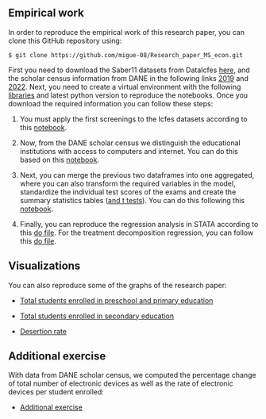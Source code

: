 ## Empirical work

In order to reproduce the empirical work of this research paper, you can clone this GitHub repository using:

```
$ git clone https://github.com/migue-08/Research_paper_MS_econ.git
```

First you need to download the Saber11 datasets from DataIcfes [here][1], and the scholar census information from DANE in the following links [2019][2] and [2022][3]. Next, you need to create a virtual environment with the following [libraries][4] and latest python version to reproduce the notebooks. Once you download the required information you can follow these steps:

1. You must apply the first screenings to the Icfes datasets according to this [notebook][5].

2. Now, from the DANE scholar census we distinguish the educational institutions with access to computers and internet. You can do this based on this [notebook][6].

3. Next, you can merge the previous two dataframes into one aggregated, where you can also transform the required variables in the model, standardize the individual test scores of the exams and create the summary statistics tables ([and t tests][7]). You can do this following this [notebook][8].

4. Finally, you can reproduce the regression analysis in STATA according to this [do file][9]. For the treatment decomposition regression, you can follow this [do file][10].

## Visualizations

You can also reproduce some of the graphs of the research paper:

* [Total students enrolled in preschool and primary education][11]

* [Total students enrolled in secondary education][12]

* [Desertion rate][13]

## Additional exercise

With data from DANE scholar census, we computed the percentage change of total number of electronic devices as well as the rate of electronic devices per student enrolled:

* [Additional exercise][14]

[1]: https://www.icfes.gov.co/investigaciones/data-icfes/
[2]: https://microdatos.dane.gov.co/index.php/catalog/669/get-microdata
[3]: https://microdatos.dane.gov.co/index.php/catalog/801/get-microdata
[4]: https://github.com/migue-08/Research_paper_MS_econ/raw/refs/heads/main/requirements.txt
[5]: https://nbviewer.org/github/migue-08/Research_paper_MS_econ/blob/main/Saber_11_Cleaning.ipynb
[6]: https://nbviewer.org/github/migue-08/Research_paper_MS_econ/blob/main/Acceso_tecnolog%C3%ADa_por_estudiante.ipynb
[7]: https://raw.githubusercontent.com/migue-08/Research_paper_MS_econ/refs/heads/main/ttest.do
[8]: https://nbviewer.org/github/migue-08/Research_paper_MS_econ/blob/main/merged.ipynb
[9]: https://github.com/migue-08/Research_paper_MS_econ/raw/refs/heads/main/regression_analysis.do
[10]: https://raw.githubusercontent.com/migue-08/Research_paper_MS_econ/refs/heads/main/decomposition.do
[11]: https://nbviewer.org/github/migue-08/Research_paper_MS_econ/blob/main/Matricula_ed_inic_bas_primaria.ipynb
[12]: https://nbviewer.org/github/migue-08/Research_paper_MS_econ/blob/main/Matricula_ed_bas_sec_media.ipynb
[13]: https://nbviewer.org/github/migue-08/Research_paper_MS_econ/blob/main/Tasa_deserci%C3%B3n.ipynb
[14]: https://nbviewer.org/github/migue-08/Research_paper_MS_econ/blob/main/Tasa_tecnolog%C3%ADa_por_estudiante.ipynb